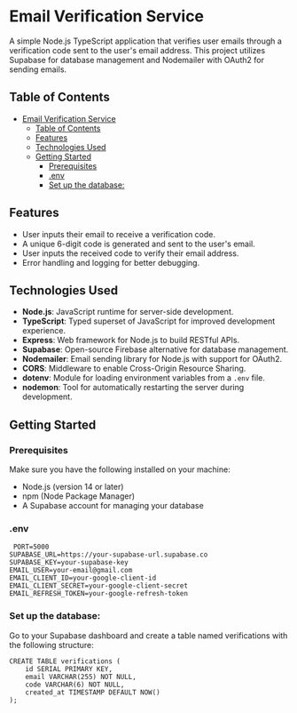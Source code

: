 # Email Verification Service

A simple Node.js TypeScript application that verifies user emails through a verification code sent to the user's email address. This project utilizes Supabase for database management and Nodemailer with OAuth2 for sending emails.

## Table of Contents

- [Email Verification Service](#email-verification-service)
  - [Table of Contents](#table-of-contents)
  - [Features](#features)
  - [Technologies Used](#technologies-used)
  - [Getting Started](#getting-started)
    - [Prerequisites](#prerequisites)
    - [.env](#env)
    - [Set up the database:](#set-up-the-database)

## Features

- User inputs their email to receive a verification code.
- A unique 6-digit code is generated and sent to the user's email.
- User inputs the received code to verify their email address.
- Error handling and logging for better debugging.

## Technologies Used

- **Node.js**: JavaScript runtime for server-side development.
- **TypeScript**: Typed superset of JavaScript for improved development experience.
- **Express**: Web framework for Node.js to build RESTful APIs.
- **Supabase**: Open-source Firebase alternative for database management.
- **Nodemailer**: Email sending library for Node.js with support for OAuth2.
- **CORS**: Middleware to enable Cross-Origin Resource Sharing.
- **dotenv**: Module for loading environment variables from a `.env` file.
- **nodemon**: Tool for automatically restarting the server during development.

## Getting Started

### Prerequisites

Make sure you have the following installed on your machine:

- Node.js (version 14 or later)
- npm (Node Package Manager)
- A Supabase account for managing your database


### .env

```
 PORT=5000 
SUPABASE_URL=https://your-supabase-url.supabase.co  
SUPABASE_KEY=your-supabase-key  
EMAIL_USER=your-email@gmail.com  
EMAIL_CLIENT_ID=your-google-client-id  
EMAIL_CLIENT_SECRET=your-google-client-secret  
EMAIL_REFRESH_TOKEN=your-google-refresh-token  

```

### Set up the database:

Go to your Supabase dashboard and create a table named verifications with the following structure:

```
CREATE TABLE verifications (  
    id SERIAL PRIMARY KEY,  
    email VARCHAR(255) NOT NULL,  
    code VARCHAR(6) NOT NULL,  
    created_at TIMESTAMP DEFAULT NOW()  
);  
```